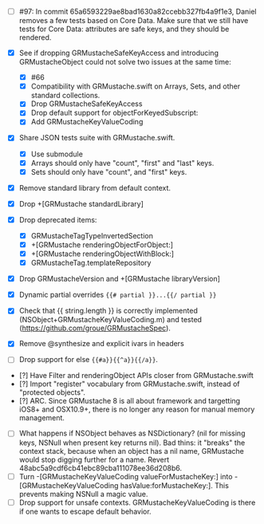 - [ ] #97: In commit 65a6593229ae8bad1630a82ccebb327fb4a9f1e3, Daniel removes a few tests based on Core Data. Make sure that we still have tests for Core Data: attributes are safe keys, and they should be rendered.
- [X] See if dropping GRMustacheSafeKeyAccess and introducing GRMustacheObject could not solve two issues at the same time:
    - [X] #66
    - [X] Compatibility with GRMustache.swift on Arrays, Sets, and other standard collections.
    - [X] Drop GRMustacheSafeKeyAccess
    - [X] Drop default support for objectForKeyedSubscript:
    - [X] Add GRMustacheKeyValueCoding
- [X] Share JSON tests suite with GRMustache.swift.
    - [X] Use submodule
    - [X] Arrays should only have "count", "first" and "last" keys.
    - [X] Sets should only have "count", and "first" keys.
- [X] Remove standard library from default context.
- [X] Drop +[GRMustache standardLibrary]
- [X] Drop deprecated items:
    - [X] GRMustacheTagTypeInvertedSection
    - [X] +[GRMustache renderingObjectForObject:]
    - [X] +[GRMustache renderingObjectWithBlock:]
    - [X] GRMustacheTag.templateRepository
- [X] Drop GRMustacheVersion and +[GRMustache libraryVersion]
- [X] Dynamic partial overrides `{{# partial }}...{{/ partial }}`
- [X] Check that {{ string.length }} is correctly implemented (NSObject+GRMustacheKeyValueCoding.m) and tested (https://github.com/groue/GRMustacheSpec).
- [X] Remove @synthesize and explicit ivars in headers

- [ ] Drop support for else `{{#a}}{{^a}}{{/a}}`.
- [?] Have Filter and renderingObject APIs closer from GRMustache.swift
- [?] Import "register" vocabulary from GRMustache.swift, instead of "protected objects".
- [?] ARC. Since GRMustache 8 is all about framework and targetting iOS8+ and OSX10.9+, there is no longer any reason for manual memory management.
- [ ] What happens if NSObject behaves as NSDictionary? (nil for missing keys, NSNull when present key returns nil). Bad thins: it "breaks" the context stack, because when an object has a nil name, GRMustache would stop digging further for a name. Revert 48abc5a9cdf6cb41ebc89cba111078ee36d208b6.
- [ ] Turn -[GRMustacheKeyValueCoding valueForMustacheKey:] into -[GRMustacheKeyValueCoding hasValue:forMustacheKey:]. This prevents making NSNull a magic value.
- [ ] Drop support for unsafe contexts. GRMustacheKeyValueCoding is there if one wants to escape default behavior.
